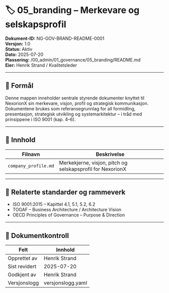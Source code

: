 # 🏷️ 05_branding – Merkevare og selskapsprofil

**Dokument-ID:** NG-GOV-BRAND-README-0001  
**Versjon:** 1.0  
**Status:** Aktiv  
**Dato:** 2025-07-20  
**Plassering:** /00_admin/01_governance/05_branding/README.md  
**Eier:** Henrik Strand / Kvalitetsleder  

---

## 🎯 Formål

Denne mappen inneholder sentrale styrende dokumenter knyttet til NexorionX sin merkevare, visjon, profil og strategisk kommunikasjon. Dokumentene brukes som referansegrunnlag for all formidling, presentasjon, strategisk utvikling og systemarkitektur – i tråd med prinsippene i ISO 9001 (kap. 4–6).

---

## 📂 Innhold

| Filnavn              | Beskrivelse |
|----------------------|-------------|
| `company_profile.md` | Merkekjerne, visjon, pitch og selskapsprofil for NexorionX |

---

## 📎 Relaterte standarder og rammeverk

- ISO 9001:2015 – Kapittel 4.1, 5.1, 5.2, 6.2  
- TOGAF – Business Architecture / Architecture Vision  
- OECD Principles of Governance – Purpose & Direction  

---

## 📄 Dokumentkontroll

| Felt            | Innhold             |
|-----------------|---------------------|
| Opprettet av    | Henrik Strand       |
| Sist revidert   | 2025-07-20          |
| Godkjent av     | Henrik Strand       |
| Versjonslogg    | versjonslogg.yaml   |